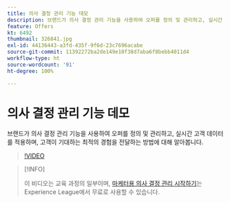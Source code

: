 ```yaml
---
title: 의사 결정 관리 기능 데모
description: 브랜드가 의사 결정 관리 기능을 사용하여 오퍼를 정의 및 관리하고, 실시간 고객 데이터를 적용하며, 고객이 기대하는 최적의 경험을 전달하는 방법에 대해 알아봅니다.
feature: Offers
kt: 6492
thumbnail: 326841.jpg
exl-id: 44136443-a3fd-435f-9f6d-23c7696acabe
source-git-commit: 11392272ba2de149e10f38d7aba6f8bebb4011d4
workflow-type: ht
source-wordcount: '91'
ht-degree: 100%

---
```


# 의사 결정 관리 기능 데모

브랜드가 의사 결정 관리 기능을 사용하여 오퍼를 정의 및 관리하고, 실시간 고객 데이터를 적용하며, 고객이 기대하는 최적의 경험을 전달하는 방법에 대해 알아봅니다.

>[!VIDEO](https://video.tv.adobe.com/v/326841?quality=12&learn=on)

>[!INFO]
>
> 이 비디오는 교육 과정의 일부이며, [마케터용 의사 결정 관리 시작하기](https://experienceleague.adobe.com/?recommended=ExperiencePlatform-U-1-2020.1.offerdecisioning)는 Experience League에서 무료로 사용할 수 있습니다.
